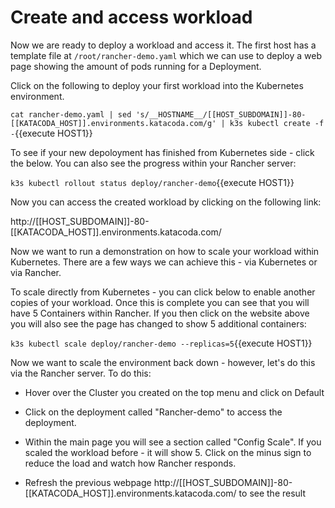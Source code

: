 # Create and access workload

Now we are ready to deploy a workload and access it. The first host has a template file at `/root/rancher-demo.yaml` which we can use to deploy a web page showing the amount of pods running for a Deployment.

Click on the following to deploy your first workload into the Kubernetes environment.

`cat rancher-demo.yaml | sed 's/__HOSTNAME__/[[HOST_SUBDOMAIN]]-80-[[KATACODA_HOST]].environments.katacoda.com/g' | k3s kubectl create -f -`{{execute HOST1}}

To see if your new depoloyment has finished from Kubernetes side - click the below.  You can also see the progress within your Rancher server:

`k3s kubectl rollout status deploy/rancher-demo`{{execute HOST1}}

Now you can access the created workload by clicking on the following link:

http://[[HOST_SUBDOMAIN]]-80-[[KATACODA_HOST]].environments.katacoda.com/

Now we want to run a demonstration on how to scale your workload within Kubernetes.  There are a few ways we can achieve this - via Kubernetes or via Rancher.

To scale directly from Kubernetes - you can click below to enable another copies of your workload.  Once this is complete you can see that you will have 5 Containers within Rancher.  If you then click on the website above you will also see the page has changed to show 5 additional containers:

`k3s kubectl scale deploy/rancher-demo --replicas=5`{{execute HOST1}}

Now we want to scale the environment back down - however, let's do this via the Rancher server.  To do this:

* Hover over the Cluster you created on the top menu and click on Default

* Click on the deployment called "Rancher-demo" to access the deployment.

* Within the main page you will see a section called "Config Scale".  If you scaled the workload before - it will show 5.  Click on the minus sign to reduce the load and watch how Rancher responds.

* Refresh the previous webpage http://[[HOST_SUBDOMAIN]]-80-[[KATACODA_HOST]].environments.katacoda.com/ to see the result


